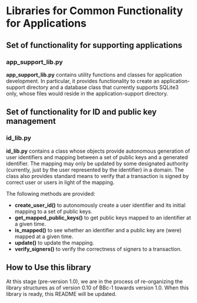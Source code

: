 Libraries for Common Functionality for Applications
===========================================
## Set of functionality for supporting applications
### app_support_lib.py
**app_support_lib.py** contains utility functions and classes for application development. In particular, it provides functionality to create an application-support directory and a database class that currently supports SQLite3 only, whose files would reside in the application-support directory.

## Set of functionality for ID and public key management
### id_lib.py
**id_lib.py** contains a class whose objects provide autonomous generation of user identifiers and mapping between a set of public keys and a generated identifier. The mapping may only be updated by some designated authority (currently, just by the user represented by the identifier) in a domain. The class also provides standard means to verify that a transaction is signed by correct user or users in light of the mapping.

The following methods are provided:
* **create_user_id()** to autonomously create a user identifier and its initial mapping to a set of public keys.
* **get_mapped_public_keys()** to get public keys mapped to an identifier at a given time.
* **is_mapped()** to see whether an identifier and a public key are (were) mapped at a given time.
* **update()** to update the mapping.
* **verify_signers()** to verify the correctness of signers to a transaction.

## How to Use this library
At this stage (pre-version 1.0), we are in the process of re-organizing the library structures as of version 0.10 of BBc-1 towards version 1.0. When this library is ready, this README will be updated.

